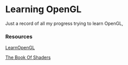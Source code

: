 # Learning OpenGL


Just a record of all my progress trying to learn OpenGL,

















### Resources

<a href="https://learnopengl.com/">LearnOpenGL</a>

<a href="https://thebookofshaders.com/">The Book Of Shaders</a>
